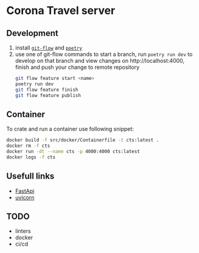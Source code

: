 Corona Travel server
====================

Development
-----------
1. install [`git-flow`]() and [`poetry`](https://python-poetry.org/docs/)
2. use one of git-flow commands to start a branch, run `poetry run dev` to develop on that branch and view changes on http://localhost:4000, finish and push your change to remote repository
    ```sh
    git flow feature start <name>
    poetry run dev
    git flow feature finish
    git flow feature publish
    ```

Container
---------
To crate and run a container use following snippet:
```sh
docker build -f src/docker/Containerfile -t cts:latest .
docker rm -f cts
docker run -dt --name cts -p 4000:4000 cts:latest
docker logs -f cts
```

Usefull links
-------------
- [FastApi](https://fastapi.tiangolo.com/)
- [uvicorn](https://www.uvicorn.org/)

TODO
----
- linters
- docker
- ci/cd
